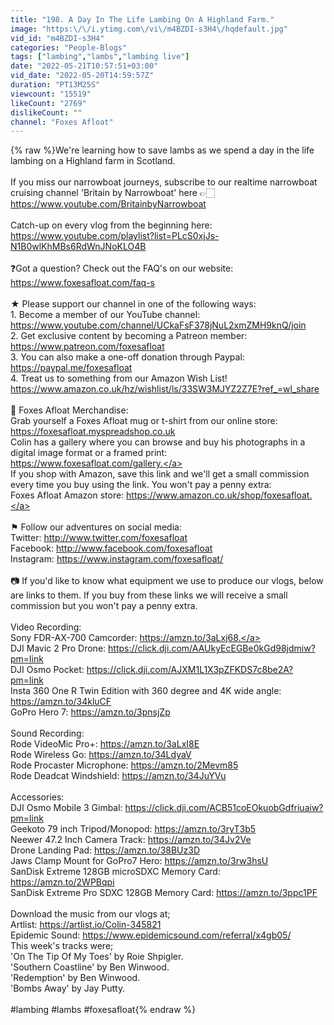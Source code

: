 ```yaml
---
title: "198. A Day In The Life Lambing On A Highland Farm."
image: "https:\/\/i.ytimg.com\/vi\/m4BZDI-s3H4\/hqdefault.jpg"
vid_id: "m4BZDI-s3H4"
categories: "People-Blogs"
tags: ["lambing","lambs","lambing live"]
date: "2022-05-21T10:57:51+03:00"
vid_date: "2022-05-20T14:59:57Z"
duration: "PT13M25S"
viewcount: "15519"
likeCount: "2769"
dislikeCount: ""
channel: "Foxes Afloat"
---
```

{% raw %}We're learning how to save lambs as we spend a day in the life lambing on a Highland farm in Scotland.<br /><br />If you miss our narrowboat journeys, subscribe to our realtime narrowboat cruising channel 'Britain by Narrowboat' here 👉🏻 <a rel="nofollow" target="blank" href="https://www.youtube.com/BritainbyNarrowboat">https://www.youtube.com/BritainbyNarrowboat</a><br /><br />Catch-up on every vlog from the beginning here:<br /><a rel="nofollow" target="blank" href="https://www.youtube.com/playlist?list=PLcS0xjJs-N1B0wlKhMBs6RdWnJNoKLO4B">https://www.youtube.com/playlist?list=PLcS0xjJs-N1B0wlKhMBs6RdWnJNoKLO4B</a><br /><br />❓Got a question? Check out the FAQ's on our website:<br /><a rel="nofollow" target="blank" href="https://www.foxesafloat.com/faq-s">https://www.foxesafloat.com/faq-s</a><br /><br />★  Please support our channel in one of the following ways:<br />1. Become a member of our YouTube channel: <a rel="nofollow" target="blank" href="https://www.youtube.com/channel/UCkaFsF378jNuL2xmZMH9knQ/join">https://www.youtube.com/channel/UCkaFsF378jNuL2xmZMH9knQ/join</a><br />2. Get exclusive content by becoming a Patreon member: <br /><a rel="nofollow" target="blank" href="https://www.patreon.com/foxesafloat">https://www.patreon.com/foxesafloat</a>  <br />3. You can also make a one-off donation through Paypal: <br /><a rel="nofollow" target="blank" href="https://paypal.me/foxesafloat">https://paypal.me/foxesafloat</a><br />4. Treat us to something from our Amazon Wish List! <br /><a rel="nofollow" target="blank" href="https://www.amazon.co.uk/hz/wishlist/ls/33SW3MJYZ2Z7E?ref_=wl_share">https://www.amazon.co.uk/hz/wishlist/ls/33SW3MJYZ2Z7E?ref_=wl_share</a><br /><br />🛒  Foxes Afloat Merchandise:<br />Grab yourself a Foxes Afloat mug or t-shirt from our online store:<br /><a rel="nofollow" target="blank" href="https://foxesafloat.myspreadshop.co.uk">https://foxesafloat.myspreadshop.co.uk</a><br />Colin has a gallery where you can browse and buy his photographs in a digital image format or a framed print:<br /><a rel="nofollow" target="blank" href="https://www.foxesafloat.com/gallery.">https://www.foxesafloat.com/gallery.</a><br />If you shop with Amazon, save this link and we'll get a small commission every time you buy using the link. You won't pay a penny extra:<br />Foxes Afloat Amazon store: <a rel="nofollow" target="blank" href="https://www.amazon.co.uk/shop/foxesafloat.">https://www.amazon.co.uk/shop/foxesafloat.</a><br /><br />⚑  Follow our adventures on social media:<br />Twitter: <a rel="nofollow" target="blank" href="http://www.twitter.com/foxesafloat">http://www.twitter.com/foxesafloat</a> <br />Facebook: <a rel="nofollow" target="blank" href="http://www.facebook.com/foxesafloat">http://www.facebook.com/foxesafloat</a><br />Instagram: <a rel="nofollow" target="blank" href="https://www.instagram.com/foxesafloat/">https://www.instagram.com/foxesafloat/</a><br /><br />📷  If you'd like to know what equipment we use to produce our vlogs, below are links to them. If you buy from these links we will receive a small commission but you won't pay a penny extra.<br /><br />Video Recording:<br />Sony FDR-AX-700 Camcorder: <a rel="nofollow" target="blank" href="https://amzn.to/3aLxj68.">https://amzn.to/3aLxj68.</a><br />DJI Mavic 2 Pro Drone: <a rel="nofollow" target="blank" href="https://click.dji.com/AAUkyEcEGBe0kGd98jdmiw?pm=link">https://click.dji.com/AAUkyEcEGBe0kGd98jdmiw?pm=link</a><br />DJI Osmo Pocket: <a rel="nofollow" target="blank" href="https://click.dji.com/AJXM1L1X3pZFKDS7c8be2A?pm=link">https://click.dji.com/AJXM1L1X3pZFKDS7c8be2A?pm=link</a><br />Insta 360 One R Twin Edition with 360 degree and 4K wide angle: <a rel="nofollow" target="blank" href="https://amzn.to/34kluCF">https://amzn.to/34kluCF</a><br />GoPro Hero 7: <a rel="nofollow" target="blank" href="https://amzn.to/3pnsjZp">https://amzn.to/3pnsjZp</a><br /><br />Sound Recording:<br />Rode VideoMic Pro+: <a rel="nofollow" target="blank" href="https://amzn.to/3aLxI8E">https://amzn.to/3aLxI8E</a><br />Rode Wireless Go: <a rel="nofollow" target="blank" href="https://amzn.to/34LdyaV">https://amzn.to/34LdyaV</a><br />Rode Procaster Microphone: <a rel="nofollow" target="blank" href="https://amzn.to/2Mevm85">https://amzn.to/2Mevm85</a><br />Rode Deadcat Windshield: <a rel="nofollow" target="blank" href="https://amzn.to/34JuYVu">https://amzn.to/34JuYVu</a><br /><br />Accessories:<br />DJI Osmo Mobile 3 Gimbal: <a rel="nofollow" target="blank" href="https://click.dji.com/ACB51coEOkuobGdfriuaiw?pm=link">https://click.dji.com/ACB51coEOkuobGdfriuaiw?pm=link</a><br />Geekoto 79 inch Tripod/Monopod: <a rel="nofollow" target="blank" href="https://amzn.to/3ryT3b5">https://amzn.to/3ryT3b5</a><br />Neewer 47.2 Inch Camera Track: <a rel="nofollow" target="blank" href="https://amzn.to/34Jv2Ve">https://amzn.to/34Jv2Ve</a><br />Drone Landing Pad: <a rel="nofollow" target="blank" href="https://amzn.to/38BUz3D">https://amzn.to/38BUz3D</a><br />Jaws Clamp Mount for GoPro7 Hero: <a rel="nofollow" target="blank" href="https://amzn.to/3rw3hsU">https://amzn.to/3rw3hsU</a><br />SanDisk Extreme 128GB microSDXC Memory Card: <a rel="nofollow" target="blank" href="https://amzn.to/2WPBqpi">https://amzn.to/2WPBqpi</a><br />SanDisk Extreme Pro SDXC 128GB Memory Card: <a rel="nofollow" target="blank" href="https://amzn.to/3ppc1PF">https://amzn.to/3ppc1PF</a><br /><br />Download the music from our vlogs at;<br />Artlist: <a rel="nofollow" target="blank" href="https://artlist.io/Colin-345821">https://artlist.io/Colin-345821</a><br />Epidemic Sound: <a rel="nofollow" target="blank" href="https://www.epidemicsound.com/referral/x4gb05/">https://www.epidemicsound.com/referral/x4gb05/</a><br />This week's tracks were;<br />'On The Tip Of My Toes' by Roie Shpigler.<br />'Southern Coastline' by Ben Winwood.<br />'Redemption' by Ben Winwood.<br />'Bombs Away' by Jay Putty.<br /><br />#lambing #lambs #foxesafloat{% endraw %}
